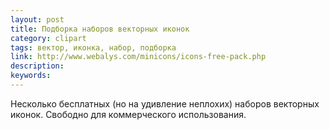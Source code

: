 ```yaml
---
layout: post
title: Подборка наборов векторных иконок
category: clipart
tags: вектор, иконка, набор, подборка
link: http://www.webalys.com/minicons/icons-free-pack.php
description:
keywords:
---
```


<p>Несколько бесплатных (но на удивление неплохих) наборов векторных иконок. Свободно для коммерческого использования.</p>
